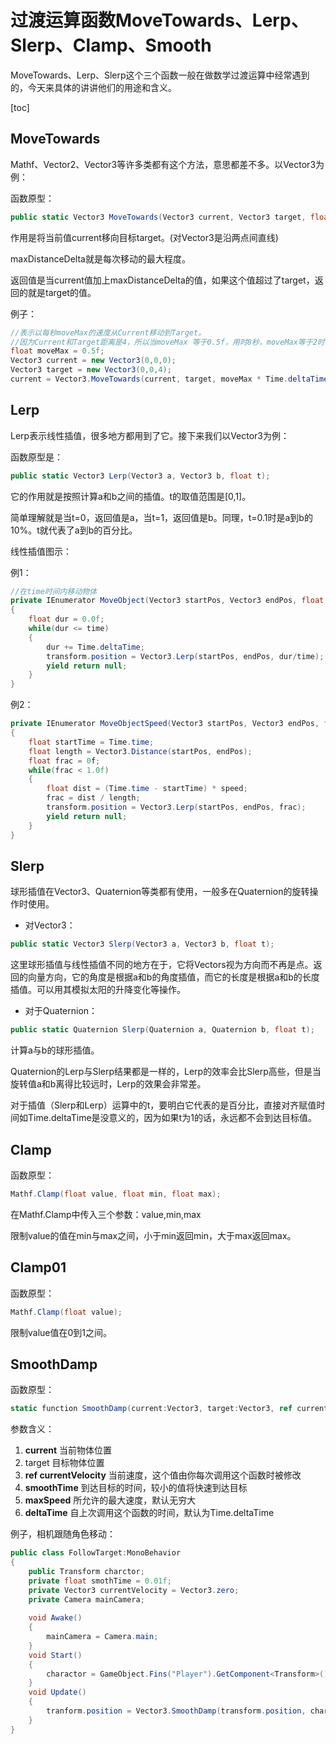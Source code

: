 # 过渡运算函数MoveTowards、Lerp、Slerp、Clamp、Smooth

MoveTowards、Lerp、Slerp这个三个函数一般在做数学过渡运算中经常遇到的，今天来具体的讲讲他们的用途和含义。

[toc]

## MoveTowards

Mathf、Vector2、Vector3等许多类都有这个方法，意思都差不多。以Vector3为例：

函数原型：

```c#
public static Vector3 MoveTowards(Vector3 current, Vector3 target, float maxDistanceDelta);
```

作用是将当前值current移向目标target。(对Vector3是沿两点间直线)

maxDistanceDelta就是每次移动的最大程度。

返回值是当current值加上maxDistanceDelta的值，如果这个值超过了target，返回的就是target的值。

例子：

```c#
//表示以每秒moveMax的速度从Current移动到Target。
//因为Current和Target距离是4，所以当moveMax 等于0.5f，用时8秒，moveMax等于2时，用时2秒。
float moveMax = 0.5f;
Vector3 current = new Vector3(0,0,0);
Vector3 target = new Vector3(0,0,4);
current = Vector3.MoveTowards(current, target, moveMax * Time.deltaTime);
```

## Lerp

Lerp表示线性插值，很多地方都用到了它。接下来我们以Vector3为例：

函数原型是：

```c#
public static Vector3 Lerp(Vector3 a, Vector3 b, float t);
```

它的作用就是按照计算a和b之间的插值。t的取值范围是[0,1]。

简单理解就是当t=0，返回值是a，当t=1，返回值是b。同理，t=0.1时是a到b的10%。t就代表了a到b的百分比。

线性插值图示：

例1：

```c#
//在time时间内移动物体
private IEnumerator MoveObject(Vector3 startPos, Vector3 endPos, float time)
{
	float dur = 0.0f;
	while(dur <= time)
	{
		dur += Time.deltaTime;
		transform.position = Vector3.Lerp(startPos, endPos, dur/time);
		yield return null;
	}
}
```

例2：

```c#
private IEnumerator MoveObjectSpeed(Vector3 startPos, Vector3 endPos, float speed)
{
	float startTime = Time.time;
    float length = Vector3.Distance(startPos, endPos);
    float frac = 0f;
    while(frac < 1.0f)
    {
        float dist = (Time.time - startTime) * speed;
        frac = dist / length;
        transform.position = Vector3.Lerp(startPos, endPos, frac);
        yield return null;
    }
}
```

## Slerp

球形插值在Vector3、Quaternion等类都有使用，一般多在Quaternion的旋转操作时使用。

* 对Vector3：

```c#
public static Vector3 Slerp(Vector3 a, Vector3 b, float t);
```

这里球形插值与线性插值不同的地方在于，它将Vectors视为方向而不再是点。返回的向量方向，它的角度是根据a和b的角度插值，而它的长度是根据a和b的长度插值。可以用其模拟太阳的升降变化等操作。

* 对于Quaternion：

```c#
public static Quaternion Slerp(Quaternion a, Quaternion b, float t);
```

计算a与b的球形插值。

Quaternion的Lerp与Slerp结果都是一样的，Lerp的效率会比Slerp高些，但是当旋转值a和b离得比较远时，Lerp的效果会非常差。

对于插值（Slerp和Lerp）运算中的t，要明白它代表的是百分比，直接对齐赋值时间如Time.deltaTime是没意义的，因为如果t为1的话，永远都不会到达目标值。

## Clamp

函数原型：

```c#
Mathf.Clamp(float value, float min, float max);	
```

在Mathf.Clamp中传入三个参数：value,min,max

限制value的值在min与max之间，小于min返回min，大于max返回max。

## Clamp01

函数原型：

```c#
Mathf.Clamp(float value);
```

限制value值在0到1之间。

## SmoothDamp

函数原型：

```c#
static function SmoothDamp(current:Vector3, target:Vector3, ref currentVelocity:Vector3, smoothTime:float=Mathf.Infinity, deltaTime:float = Time.deltaTime):Vector3
```

参数含义：

1. **current** 当前物体位置
2. target 目标物体位置
3. **ref currentVelocity** 当前速度，这个值由你每次调用这个函数时被修改
4. **smoothTime** 到达目标的时间，较小的值将快速到达目标
5. **maxSpeed** 所允许的最大速度，默认无穷大
6. **deltaTime** 自上次调用这个函数的时间，默认为Time.deltaTime

例子，相机跟随角色移动：

```c#
public class FollowTarget:MonoBehavior
{
	public Transform charctor;
	private float smothTime = 0.01f;
	private Vector3 currentVelocity = Vector3.zero;
	private Camera mainCamera;
	
	void Awake()
	{
		mainCamera = Camera.main;
	}
	void Start()
	{
		charactor = GameObject.Fins("Player").GetComponent<Transform>();
	}
	void Update()
	{
		tranform.position = Vector3.SmoothDamp(transform.position, charactor.transform + new Vector3(0,1,-10),ref currentVelocity, smoothTime);
	}
}
```

